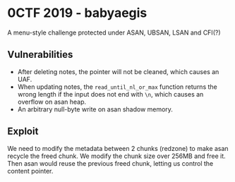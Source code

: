 # 0CTF 2019 - babyaegis

A menu-style challenge protected under ASAN, UBSAN, LSAN and CFI(?)

## Vulnerabilities

- After deleting notes, the pointer will not be cleaned, which causes an UAF.
- When updating notes, the `read_until_nl_or_max` function returns the wrong length if the input does not end with `\n`, which causes an overflow on asan heap.
- An arbitrary null-byte write on asan shadow memory.

## Exploit

We need to modify the metadata between 2 chunks (redzone) to make asan recycle the freed chunk. We modify the chunk size over 256MB and free it. Then asan would reuse the previous freed chunk, letting us control the content pointer.